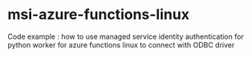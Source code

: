 # msi-azure-functions-linux
Code example : how to use managed service identity authentication for python worker for azure functions linux to connect with ODBC driver
